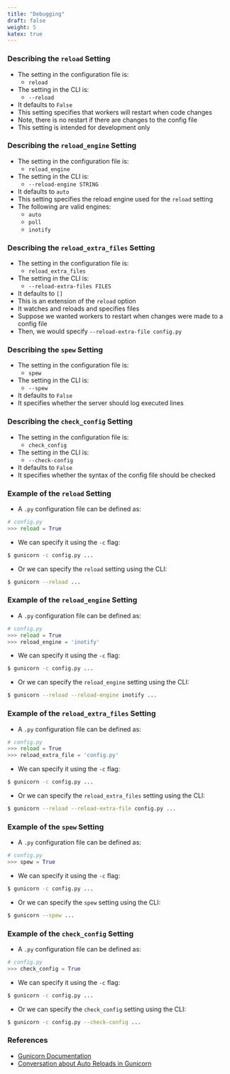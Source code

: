 ```yaml
---
title: "Debugging"
draft: false
weight: 5
katex: true
---
```


### Describing the `reload` Setting
- The setting in the configuration file is:
	- `reload`
- The setting in the CLI is:
	- `--reload`
- It defaults to `False`
- This setting specifies that workers will restart when code changes
- Note, there is no restart if there are changes to the config file
- This setting is intended for development only

### Describing the `reload_engine` Setting
- The setting in the configuration file is:
	- `reload_engine`
- The setting in the CLI is:
	- `--reload-engine STRING`
- It defaults to `auto`
- This setting specifies the reload engine used for the `reload` setting
- The following are valid engines:
	- `auto`
	- `poll`
	- `inotify`

### Describing the `reload_extra_files` Setting
- The setting in the configuration file is:
	- `reload_extra_files`
- The setting in the CLI is:
	- `--reload-extra-files FILES`
- It defaults to `[]`
- This is an extension of the `reload` option
- It watches and reloads and specifies files
- Suppose we wanted workers to restart when changes were made to a config file
- Then, we would specify `--reload-extra-file config.py`

### Describing the `spew` Setting
- The setting in the configuration file is:
	- `spew`
- The setting in the CLI is:
	- `--spew`
- It defaults to `False`
- It specifies whether the server should log executed lines

### Describing the `check_config` Setting
- The setting in the configuration file is:
	- `check_config`
- The setting in the CLI is:
	- `--check-config`
- It defaults to `False`
- It specifies whether the syntax of the config file should be checked

### Example of the `reload` Setting
- A `.py` configuration file can be defined as:

```python
# config.py
>>> reload = True
```

- We can specify it using the `-c` flag:

```sh
$ gunicorn -c config.py ...
```

- Or we can specify the `reload` setting using the CLI:

```sh
$ gunicorn --reload ...
```

### Example of the `reload_engine` Setting
- A `.py` configuration file can be defined as:

```python
# config.py
>>> reload = True
>>> reload_engine = 'inotify'
```

- We can specify it using the `-c` flag:

```sh
$ gunicorn -c config.py ...
```

- Or we can specify the `reload_engine` setting using the CLI:

```sh
$ gunicorn --reload --reload-engine inotify ...
```

### Example of the `reload_extra_files` Setting
- A `.py` configuration file can be defined as:

```python
# config.py
>>> reload = True
>>> reload_extra_file = 'config.py'
```

- We can specify it using the `-c` flag:

```sh
$ gunicorn -c config.py ...
```

- Or we can specify the `reload_extra_files` setting using the CLI:

```sh
$ gunicorn --reload --reload-extra-file config.py ...
```

### Example of the `spew` Setting
- A `.py` configuration file can be defined as:

```python
# config.py
>>> spew = True
```

- We can specify it using the `-c` flag:

```sh
$ gunicorn -c config.py ...
```

- Or we can specify the `spew` setting using the CLI:

```sh
$ gunicorn --spew ...
```

### Example of the `check_config` Setting
- A `.py` configuration file can be defined as:

```python
# config.py
>>> check_config = True
```

- We can specify it using the `-c` flag:

```sh
$ gunicorn -c config.py ...
```

- Or we can specify the `check_config` setting using the CLI:

```sh
$ gunicorn -c config.py --check-config ...
```

### References
- [Gunicorn Documentation](https://docs.gunicorn.org/en/stable/settings.html#debugging)
- [Conversation about Auto Reloads in Gunicorn](https://stackoverflow.com/a/24893069/12777044)
